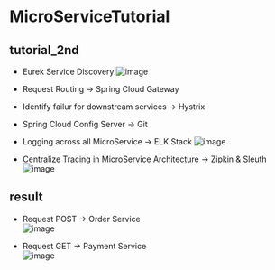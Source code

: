 # MicroServiceTutorial

## tutorial_2nd

* Eurek Service Discovery
![image](https://user-images.githubusercontent.com/7258995/163204198-2ee7c47b-d73c-46cc-8df5-e2bbc6d98cc3.png)


* Request Routing -> Spring Cloud Gateway


* Identify failur for downstream services -> Hystrix


* Spring Cloud Config Server -> Git


* Logging across all MicroService -> ELK Stack
![image](https://user-images.githubusercontent.com/7258995/163204324-294e21a2-cc3d-4c7b-aff9-dc7d07a98144.png)


* Centralize Tracing in MicroService Architecture -> Zipkin & Sleuth
![image](https://user-images.githubusercontent.com/7258995/163204108-c1a44abb-f55d-420f-8474-cf14736b28ca.png)


## result
* Request POST -> Order Service <br/>
![image](https://user-images.githubusercontent.com/7258995/163204636-05663537-0c89-4ef4-9092-54563345f0f6.png)


* Request GET -> Payment Service <br/>
![image](https://user-images.githubusercontent.com/7258995/163204693-971f8698-f30a-404a-8d6a-de682e869fae.png)

